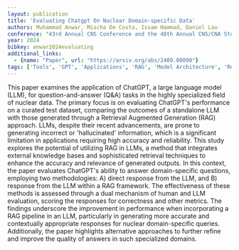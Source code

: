 ```yaml
---
layout: publication
title: 'Evaluating Chatgpt On Nuclear Domain-specific Data'
authors: Muhammad Anwar, Mischa De Costa, Issam Hammad, Daniel Lau
conference: "43rd Annual CNS Conference and the 48th Annual CNS/CNA Student Conference Sheraton Cavalier Saskatoon Hotel Saskatoon SK Canada June 16-19 2024"
year: 2024
bibkey: anwar2024evaluating
additional_links:
  - {name: "Paper", url: "https://arxiv.org/abs/2409.00090"}
tags: ['Tools', 'GPT', 'Applications', 'RAG', 'Model Architecture', 'Reinforcement Learning']
---
```

This paper examines the application of ChatGPT, a large language model (LLM),
for question-and-answer (Q&A) tasks in the highly specialized field of nuclear
data. The primary focus is on evaluating ChatGPT's performance on a curated
test dataset, comparing the outcomes of a standalone LLM with those generated
through a Retrieval Augmented Generation (RAG) approach. LLMs, despite their
recent advancements, are prone to generating incorrect or 'hallucinated'
information, which is a significant limitation in applications requiring high
accuracy and reliability. This study explores the potential of utilizing RAG in
LLMs, a method that integrates external knowledge bases and sophisticated
retrieval techniques to enhance the accuracy and relevance of generated
outputs. In this context, the paper evaluates ChatGPT's ability to answer
domain-specific questions, employing two methodologies: A) direct response from
the LLM, and B) response from the LLM within a RAG framework. The effectiveness
of these methods is assessed through a dual mechanism of human and LLM
evaluation, scoring the responses for correctness and other metrics. The
findings underscore the improvement in performance when incorporating a RAG
pipeline in an LLM, particularly in generating more accurate and contextually
appropriate responses for nuclear domain-specific queries. Additionally, the
paper highlights alternative approaches to further refine and improve the
quality of answers in such specialized domains.
